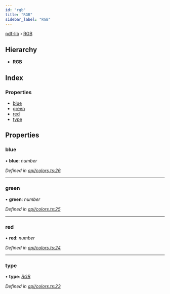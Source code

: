 ```yaml
---
id: "rgb"
title: "RGB"
sidebar_label: "RGB"
---
```


[pdf-lib](../index.md) › [RGB](rgb.md)

## Hierarchy

* **RGB**

## Index

### Properties

* [blue](rgb.md#blue)
* [green](rgb.md#green)
* [red](rgb.md#red)
* [type](rgb.md#type)

## Properties

###  blue

• **blue**: *number*

*Defined in [api/colors.ts:26](https://github.com/Hopding/pdf-lib/blob/1f63950/src/api/colors.ts#L26)*

___

###  green

• **green**: *number*

*Defined in [api/colors.ts:25](https://github.com/Hopding/pdf-lib/blob/1f63950/src/api/colors.ts#L25)*

___

###  red

• **red**: *number*

*Defined in [api/colors.ts:24](https://github.com/Hopding/pdf-lib/blob/1f63950/src/api/colors.ts#L24)*

___

###  type

• **type**: *[RGB](../enums/colortypes.md#rgb)*

*Defined in [api/colors.ts:23](https://github.com/Hopding/pdf-lib/blob/1f63950/src/api/colors.ts#L23)*
